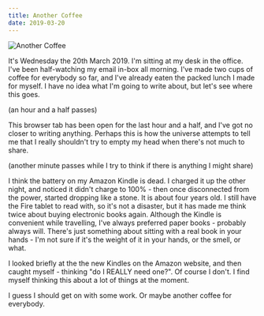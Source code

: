 ```yaml
---
title: Another Coffee
date: 2019-03-20
---
```


![Another Coffee](https://source.unsplash.com/LuQ2ex5HY3c/1600x900)

It's Wednesday the 20th March 2019. I'm sitting at my desk in the office. I've been half-watching my email in-box all morning. I've made two cups of coffee for everybody so far, and I've already eaten the packed lunch I made for myself. I have no idea what I'm going to write about, but let's see where this goes.

(an hour and a half passes)

This browser tab has been open for the last hour and a half, and I've got no closer to writing anything. Perhaps this is how the universe attempts to tell me that I really shouldn't try to empty my head when there's not much to share.

(another minute passes while I try to think if there is anything I might share)

I think the battery on my Amazon Kindle is dead. I charged it up the other night, and noticed it didn't charge to 100% - then once disconnected from the power, started dropping like a stone. It is about four years old. I still have the Fire tablet to read with, so it's not a disaster, but it has made me think twice about buying electronic books again. Although the Kindle is convenient while travelling, I've always preferred paper books - probably always will. There's just something about sitting with a real book in your hands - I'm not sure if it's the weight of it in your hands, or the smell, or what.

I looked briefly at the the new Kindles on the Amazon website, and then caught myself - thinking "do I REALLY need one?". Of course I don't. I find myself thinking this about a lot of things at the moment.

I guess I should get on with some work. Or maybe another coffee for everybody.